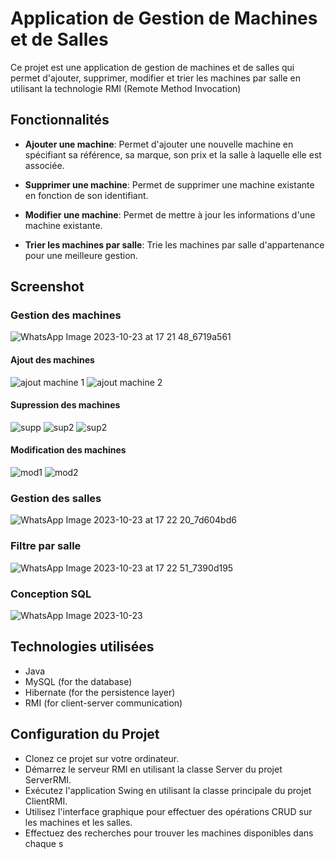 # Application de Gestion de Machines et de Salles 
Ce projet est une application de gestion de machines et de salles qui permet d'ajouter, supprimer, modifier et trier les machines par salle en utilisant la technologie RMI (Remote Method Invocation)

## Fonctionnalités
- **Ajouter une machine**: Permet d'ajouter une nouvelle machine en spécifiant sa référence, sa marque, son prix et la salle à laquelle elle est associée.

- **Supprimer une machine**: Permet de supprimer une machine existante en fonction de son identifiant.

- **Modifier une machine**: Permet de mettre à jour les informations d'une machine existante.

- **Trier les machines par salle**: Trie les machines par salle d'appartenance pour une meilleure gestion.


## Screenshot

### Gestion des machines
![WhatsApp Image 2023-10-23 at 17 21 48_6719a561](https://github.com/mohamedmabsout/tp-RMI/assets/147514368/60df7504-1b35-44e4-ab88-4fdd4372cfac)
#### Ajout des machines 
![ajout machine 1](https://github.com/mohamedmabsout/tp-RMI/assets/147514368/7bef767b-ebff-4d5d-ad1b-5cd4f7b680af)
![ajout machine 2](https://github.com/mohamedmabsout/tp-RMI/assets/147514368/e7f7d8cf-c946-48d0-b673-c7b770f04dcb)
#### Supression des machines
![supp](https://github.com/mohamedmabsout/tp-RMI/assets/147514368/e2217e98-b0c9-4710-9716-6ec2a2ba7b01)
![sup2](https://github.com/mohamedmabsout/tp-RMI/assets/147514368/7183beff-33cf-436c-83d8-a23a702fae85)
![sup2](https://github.com/mohamedmabsout/tp-RMI/assets/147514368/b3902d40-80c6-4f4d-88d3-415b5aadcbd4)

#### Modification des machines 
![mod1](https://github.com/mohamedmabsout/tp-RMI/assets/147514368/2aedde55-f870-4719-b1b8-b6fca92e1095)
![mod2](https://github.com/mohamedmabsout/tp-RMI/assets/147514368/beb4a13b-e8ef-4ac6-be49-74782147c478)



### Gestion des salles 
![WhatsApp Image 2023-10-23 at 17 22 20_7d604bd6](https://github.com/mohamedmabsout/tp-RMI/assets/147514368/dfd22f2f-9bd7-401b-baa8-cd62245f203f)

### Filtre par salle 
![WhatsApp Image 2023-10-23 at 17 22 51_7390d195](https://github.com/mohamedmabsout/tp-RMI/assets/147514368/ba43a165-f2a4-44da-a241-f781d946eb30)

### Conception SQL
![WhatsApp Image 2023-10-23](https://github.com/mohamedmabsout/tp-RMI/assets/147514368/19b1e4f9-d99c-4840-85e2-e8b8bf10f92b)

## Technologies utilisées
- Java
- MySQL (for the database)
- Hibernate (for the persistence layer)
- RMI (for client-server communication)

## Configuration du Projet
- Clonez ce projet sur votre ordinateur.
- Démarrez le serveur RMI en utilisant la classe Server du projet ServerRMI.
- Exécutez l'application Swing en utilisant la classe principale du projet ClientRMI.
- Utilisez l'interface graphique pour effectuer des opérations CRUD sur les machines et les salles.
- Effectuez des recherches pour trouver les machines disponibles dans chaque s





